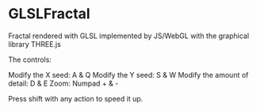 # GLSLFractal
Fractal rendered with GLSL implemented by JS/WebGL with the graphical library THREE.js

The controls:

Modify the X seed: A & Q
Modify the Y seed: S & W
Modify the amount of detail: D & E
Zoom: Numpad + & -

Press shift with any action to speed it up.
